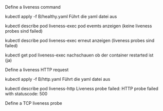 Define a liveness command



kubectl apply -f B/healthy.yaml
Führt die yaml datei aus

kubectl describe pod liveness-exec
pod evemts anzeigen (keine liveness probes sind failed)

kubectl describe pod liveness-exec
erneut anzeigen (liveness probes sind failed)

kubectl get pod liveness-exec
nachschauen ob der container restarted ist (ja)



Define a liveness HTTP request



kubectl apply -f B/http.yaml
Führt die yaml datei aus

kubectl describe pod liveness-http
Liveness probe failed: HTTP probe failed with statuscode: 500



Define a TCP liveness probe



